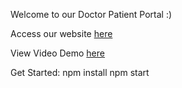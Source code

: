 Welcome to our Doctor Patient Portal :)

Access our website [here](https://four90group-frontend.onrender.com/)

View Video Demo [here]([https://youtu.be/nwI4KiD4xPU?si=CHHWwr1n54Ua-hiD])

Get Started:
npm install 
npm start
